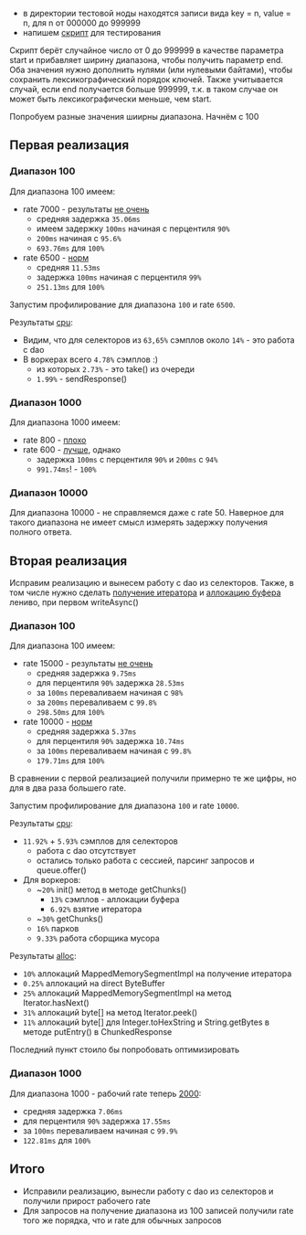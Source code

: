 * в директории тестовой ноды находятся записи вида key = n, value = n, для n от 000000 до 999999
* напишем [скрипт](../scripts/get-range.lua) для тестирования

Скрипт берёт случайное число от 0 до 999999 в качестве параметра start и прибавляет ширину диапазона, чтобы получить
параметр end. Оба значения нужно дополнить нулями (или нулевыми байтами), чтобы сохранить лексикографический порядок
ключей. Также учитывается случай, если end получается больше 999999, т.к. в таком случае он может быть лексикографически
меньше, чем start.

Попробуем разные значения шиирны диапазона. Начнём с 100

## Первая реализация

### Диапазон 100

Для диапазона 100 имеем:

* rate 7000 - результаты [не очень](wrk/v1/range100-rate7000)
    * средняя задержка `35.06ms`
    * имеем задержку `100ms` начиная с перцентиля `90%`
    * `200ms` начиная с `95.6%`
    * `693.76ms` для `100%`
* rate 6500 - [норм](wrk/v1/range100-rate6500)
    * средняя `11.53ms`
    * задержка `100ms` начиная с перцентиля `99%`
    * `251.13ms` для `100%`

Запустим профилирование для диапазона `100` и rate `6500`.

Результаты [cpu](html/cpu1.html):

* Видим, что для селекторов из `63,65%` сэмплов около `14%` - это работа с dao
* В воркерах всего `4.78%` сэмплов :)
    * из которых `2.73%` - это take() из очереди
    * `1.99%` - sendResponse()

### Диапазон 1000

Для диапазона 1000 имеем:

* rate 800 - [плохо](wrk/v1/range1000-rate800)
* rate 600 - [лучше](wrk/v1/range1000-rate600), однако
    * задержка `100ms` с перцентиля `90%` и `200ms` с `94%`
    * `991.74ms`! - `100%`

### Диапазон 10000

Для диапазона 10000 - не справляемся даже c rate 50.
Наверное для такого диапазона не имеет смысл измерять задержку получения полного ответа.

## Вторая реализация

Исправим реализацию и вынесем работу с dao из селекторов.
Также, в том числе нужно сделать [получение итератора](img/iterator.png) и [аллокацию буфера](img/buffer.png)
лениво, при первом writeAsync()

### Диапазон 100

Для диапазона 100 имеем:

* rate 15000 - результаты [не очень](wrk/v2/range100-rate15000)
    * средняя задержка `9.75ms`
    * для перцентиля `90%` задержка `28.53ms`
    * за `100ms` переваливаем начиная с `98%`
    * за `200ms` переваливаем с `99.8%`
    * `298.50ms` для `100%`
* rate 10000 - [норм](wrk/v2/range100-rate10000)
    * средняя задержка `5.37ms`
    * для перцентиля `90%` задержка `10.74ms`
    * за `100ms` переваливаем начиная с `99.8%`
    * `179.71ms` для `100%`

В сравнении с первой реализацией получили примерно те же цифры, но для в два раза большего rate.

Запустим профилирование для диапазона `100` и rate `10000`.

Результаты [cpu](html/cpu2.html):

* `11.92%` + `5.93%` сэмплов для селекторов
    * работа с dao отсутствует
    * остались только работа с сессией, парсинг запросов и queue.offer()
* Для воркеров:
    * ~`20%` init() метод в методе getChunks()
        * `13%` сэмплов - аллокации буфера
        * `6.92%` взятие итератора
    * ~`30%` getChunks()
    * `16%` парков
    * `9.33%` работа сборщика мусора

Результаты [alloc](html/alloc2.html):

* `10%` аллокаций MappedMemorySegmentImpl на получение итератора
* `0.25%` аллокаций на direct ByteBuffer
* `25%` аллокаций MappedMemorySegmentImpl на метод Iterator.hasNext()
* `31%` аллокаций byte[] на метод Iterator.peek()
* `11%` аллокаций byte[] для Integer.toHexString и String.getBytes в методе putEntry() в ChunkedResponse

Последний пункт стоило бы попробовать оптимизировать

### Диапазон 1000

Для диапазона 1000 - рабочий rate теперь [2000](wrk/v2/range1000-rate2000):

* средняя задержка `7.06ms`
* для перцентиля `90%` задержка `17.55ms`
* за `100ms` переваливаем начиная с `99.9%`
* `122.81ms` для `100%`

## Итого

* Исправили реализацию, вынесли работу с dao из селекторов и получили прирост рабочего rate
* Для запросов на получение диапазона из 100 записей получили rate того же порядка, что и rate для обычных запросов

